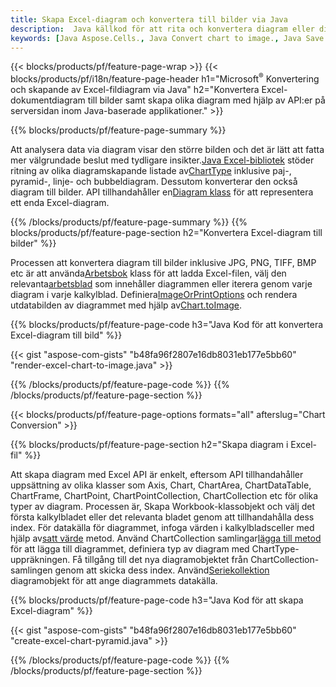 ```yaml
---
title: Skapa Excel-diagram och konvertera till bilder via Java
description:  Java källkod för att rita och konvertera diagram eller diagram i Microsoft Excel med hjälp av Java Library.
keywords: [Java Aspose.Cells., Java Convert chart to image., Java Save chart to image., Java chart to image., create charts in Java., insert charts in Java., manage charts in Java]
---
```

{{< blocks/products/pf/feature-page-wrap >}}
{{< blocks/products/pf/i18n/feature-page-header h1="Microsoft<sup>&reg;</sup> Konvertering och skapande av Excel-fildiagram via Java" h2="Konvertera Excel-dokumentdiagram till bilder samt skapa olika diagram med hjälp av API:er på serversidan inom Java-baserade applikationer." >}}


{{% blocks/products/pf/feature-page-summary %}}

 Att analysera data via diagram visar den större bilden och det är lätt att fatta mer välgrundade beslut med tydligare insikter.[Java Excel-bibliotek](/cells/sv/java/) stöder ritning av olika diagramskapande listade av[ChartType](https://reference.aspose.com/cells/java/com.aspose.cells/ChartType) inklusive paj-, pyramid-, linje- och bubbeldiagram. Dessutom konverterar den också diagram till bilder. API tillhandahåller en[Diagram klass](https://reference.aspose.com/cells/java/com.aspose.cells/Chart) för att representera ett enda Excel-diagram.

{{% /blocks/products/pf/feature-page-summary %}}
{{% blocks/products/pf/feature-page-section h2="Konvertera Excel-diagram till bilder" %}}

 Processen att konvertera diagram till bilder inklusive JPG, PNG, TIFF, BMP etc är att använda[Arbetsbok](https://reference.aspose.com/java/cells/com.aspose.cells/workbook) klass för att ladda Excel-filen, välj den relevanta[arbetsblad](https://reference.aspose.com/cells/java/com.aspose.cells/worksheet) som innehåller diagrammen eller iterera genom varje diagram i varje kalkylblad. Definiera[ImageOrPrintOptions](https://reference.aspose.com/cells/java/com.aspose.cells/ImageOrPrintOptions) och rendera utdatabilden av diagrammet med hjälp av[Chart.toImage](https://reference.aspose.com/cells/java/com.aspose.cells/chart#toImage(java.io.OutputStream,%20com.aspose.cells.ImageOrPrintOptions)).


{{% blocks/products/pf/feature-page-code h3="Java Kod för att konvertera Excel-diagram till bild" %}}

{{< gist "aspose-com-gists" "b48fa96f2807e16db8031eb177e5bb60" "render-excel-chart-to-image.java" >}}

{{% /blocks/products/pf/feature-page-code %}}
{{% /blocks/products/pf/feature-page-section %}}

{{< blocks/products/pf/feature-page-options formats="all" afterslug="Chart Conversion" >}}


{{% blocks/products/pf/feature-page-section h2="Skapa diagram i Excel-fil" %}}

Att skapa diagram med Excel API är enkelt, eftersom API tillhandahåller uppsättning av olika klasser som Axis, Chart, ChartArea, ChartDataTable, ChartFrame, ChartPoint, ChartPointCollection, ChartCollection etc för olika typer av diagram. Processen är, Skapa Workbook-klassobjekt och välj det första kalkylbladet eller det relevanta bladet genom att tillhandahålla dess index. För datakälla för diagrammet, infoga värden i kalkylbladsceller med hjälp av[satt värde](https://reference.aspose.com/cells/java/com.aspose.cells/cell#Value) metod. Använd ChartCollection samlingar[lägga till metod](https://reference.aspose.com/cells/java/com.aspose.cells/chartcollection#add(int,%20int,%20int,%20int,%20int) ) för att lägga till diagrammet, definiera typ av diagram med ChartType-uppräkningen. Få tillgång till det nya diagramobjektet från ChartCollection-samlingen genom att skicka dess index. Använd[Seriekollektion](https://reference.aspose.com/cells/java/com.aspose.cells/SeriesCollection) diagramobjekt för att ange diagrammets datakälla.

{{% blocks/products/pf/feature-page-code h3="Java Kod för att skapa Excel-diagram" %}}

{{< gist "aspose-com-gists" "b48fa96f2807e16db8031eb177e5bb60" "create-excel-chart-pyramid.java" >}}

{{% /blocks/products/pf/feature-page-code %}}
{{% /blocks/products/pf/feature-page-section %}}
